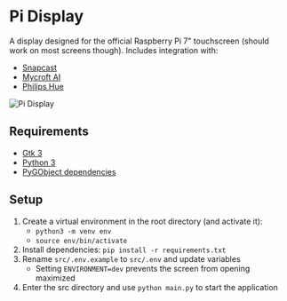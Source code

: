 # Pi Display

A display designed for the official Raspberry Pi 7" touchscreen (should work on most screens though).  Includes integration with:

- [Snapcast](https://github.com/badaix/snapcast)
- [Mycroft AI](https://mycroft.ai/)
- [Philips Hue](https://www.philips-hue.com/)


![Pi Display](https://i.imgur.com/77G2Cjb.gif)

## Requirements
- [Gtk 3](https://www.gtk.org)
- [Python 3](https://www.python.org/)
- [PyGObject dependencies](https://pygobject.readthedocs.io/en/latest/getting_started.html)

## Setup
1. Create a virtual environment in the root directory (and activate it):
    - `python3 -m venv env`
    - `source env/bin/activate`
2. Install dependencies: `pip install -r requirements.txt`
3. Rename `src/.env.example` to `src/.env` and update variables
    - Setting `ENVIRONMENT=dev` prevents the screen from opening maximized
4. Enter the src directory and use `python main.py` to start the application
